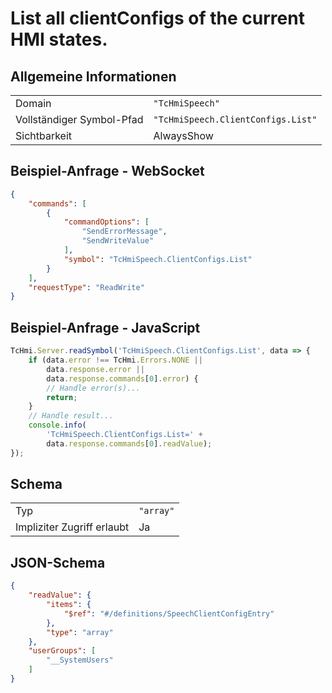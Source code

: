# List all clientConfigs of the current HMI states.

## Allgemeine Informationen

|  |  |
| - | - |
| Domain | `"TcHmiSpeech"` |
| Vollständiger Symbol-Pfad | `"TcHmiSpeech.ClientConfigs.List"` |
| Sichtbarkeit | AlwaysShow |

## Beispiel-Anfrage - WebSocket

```json
{
    "commands": [
        {
            "commandOptions": [
                "SendErrorMessage",
                "SendWriteValue"
            ],
            "symbol": "TcHmiSpeech.ClientConfigs.List"
        }
    ],
    "requestType": "ReadWrite"
}
```

## Beispiel-Anfrage - JavaScript

```javascript
TcHmi.Server.readSymbol('TcHmiSpeech.ClientConfigs.List', data => {
    if (data.error !== TcHmi.Errors.NONE ||
        data.response.error ||
        data.response.commands[0].error) {
        // Handle error(s)...
        return;
    }
    // Handle result...
    console.info(
        'TcHmiSpeech.ClientConfigs.List=' +
        data.response.commands[0].readValue);
});
```

## Schema

|  |  |
| - | - |
| Typ | `"array"` |
| Impliziter Zugriff erlaubt | Ja |

## JSON-Schema

```json
{
    "readValue": {
        "items": {
            "$ref": "#/definitions/SpeechClientConfigEntry"
        },
        "type": "array"
    },
    "userGroups": [
        "__SystemUsers"
    ]
}
```
